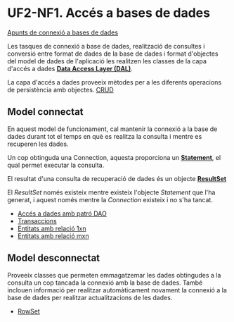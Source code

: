 #  UF2-NF1. Accés a bases de dades

[Apunts de connexió a bases de dades](/damm06/assets/2.1/connexio_amb_bases_de_dades.pdf)

Les tasques de connexió a base de dades, realització de consultes i conversió entre format de dades de la base de dades i format d'objectes del model de dades de l'aplicació les realitzen les classes de la capa d'accés a dades [**Data Access Layer (DAL)**](https://en.wikipedia.org/wiki/Data_access_layer).

La capa d'accés a dades proveeix mètodes per a les diferents operacions de persistència amb objectes. [CRUD](https://es.wikipedia.org/wiki/CRUD)

## Model connectat

En aquest model de funcionament, cal mantenir la connexió a la base de dades durant tot el temps en què es realitza la consulta i mentre es recuperen les dades. 

Un cop obtinguda una Connection, aquesta proporciona un [**Statement**](https://docs.oracle.com/en/java/javase/20/docs/api/java.sql/java/sql/Statement.html), el qual permet executar la consulta.

El resultat d'una consulta de recuperació de dades és un objecte [**ResultSet**](https://docs.oracle.com/en/java/javase/20/docs/api/java.sql/java/sql/ResultSet.html)

El *ResultSet* només existeix mentre existeix l'objecte *Statement* que l'ha generat, i aquest només mentre la *Connection* existeix i no s'ha tancat.

* [Accés a dades amb patró DAO](dao.md)
* [Transaccions](transaccions.md)
* [Entitats amb relació 1xn](relacio1xn.md)
* [Entitats amb relació mxn](relaciomxn.md)

## Model desconnectat

Proveeix classes que permeten emmagatzemar les dades obtingudes a la consulta un cop tancada la connexió amb la base de dades. També inclouen informació per realitzar automàticament novament la connexió a la base de dades per realitzar actualitzacions de les dades.

* [RowSet](rowset.md)
